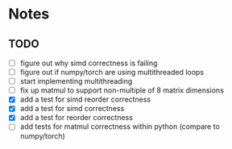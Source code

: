 # Notes

## TODO

- [ ] figure out why simd correctness is failing
- [ ] figure out if numpy/torch are using multithreaded loops
- [ ] start implementing multithreading
- [ ] fix up matmul to support non-multiple of 8 matrix dimensions
- [x] add a test for simd reorder correctness
- [x] add a test for simd correctness
- [x] add a test for reorder correctness
- [ ] add tests for matmul correctness within python (compare to numpy/torch)
